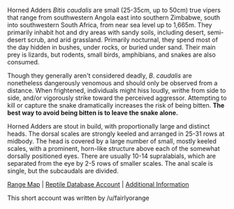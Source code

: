 Horned Adders *Bitis caudalis* are small (25-35cm, up to 50cm) true vipers that range from southwestern Angola east into southern Zimbabwe, south into southwestern South Africa, from near sea level up to 1,665m.  They primarily inhabit hot and dry areas with sandy soils, including desert, semi-desert scrub, and arid grassland.  Primarily nocturnal, they spend most of the day hidden in bushes, under rocks, or buried under sand.  Their main prey is lizards, but rodents, small birds, amphibians, and snakes are also consumed.

Though they generally aren't considered deadly, *B. caudalis* are nonetheless dangerously venomous and should only be observed from a distance.  When frightened, individuals might hiss loudly, writhe from side to side, and/or vigorously strike toward the perceived aggressor.  Attempting to kill or capture the snake dramatically increases the risk of being bitten.  **The best way to avoid being bitten is to leave the snake alone.**
  
Horned Adders are stout in build, with proportionally large and distinct heads.  The dorsal scales are strongly keeled and arranged in 25-31 rows at midbody.  The head is covered by a large number of small, mostly keeled scales, with a prominent, horn-like structure above each of the somewhat dorsally positioned eyes.  There are usually 10-14 supralabials, which are separated from the eye by 2-5 rows of smaller scales.  The anal scale is single, but the subcaudals are divided.

[Range Map](https://www.iucnredlist.org/species/22475165/110344127)  |  [Reptile Database Account](https://reptile-database.reptarium.cz/species?genus=Bitis&species=caudalis)  |  [Additional Information](https://www.africansnakebiteinstitute.com/snake/horned-adder/)

This short account was written by /u/fairlyorange